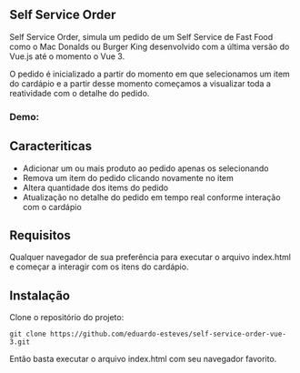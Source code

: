## Self Service Order

Self Service Order, simula um pedido de um Self Service de Fast Food como o 
Mac Donalds ou Burger King desenvolvido com a última versão do Vue.js até o
momento o Vue 3.

O pedido é inicializado a partir do momento em que selecionamos um item do 
cardápio e a partir desse momento começamos a visualizar toda a reatividade 
com o detalhe do pedido.

### Demo:



## Caracteriticas

- Adicionar um ou mais produto ao pedido apenas os selecionando
- Remova um item do pedido clicando novamente no item
- Altera quantidade dos items do pedido
- Atualização no detalhe do pedido em tempo real conforme interação com o cardápio

## Requisitos
Qualquer navegador de sua preferência para executar o arquivo index.html e começar
a interagir com os itens do cardápio.

## Instalação
Clone o repositório do projeto:

```
git clone https://github.com/eduardo-esteves/self-service-order-vue-3.git
```
Então basta executar o arquivo index.html com seu navegador favorito.
